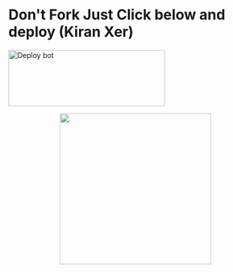 # Don't Fork Just Click below and deploy (Kiran Xer)
<a href="https://dashboard.heroku.com/new-app?template=https://github.com/Kiranxer/deploy-raganork" target="blank"><img align="center" src="https://i.imgur.com/6rs61MY.png" alt="Deploy bot" height="112" width="310" /></a>

<p align="center">
  <a href="https://wa.me/919008178849">
    <img height="300" src="https://i.imgur.com/4iAODFB.jpg">
  </a>
</p>
